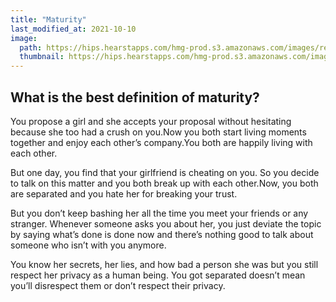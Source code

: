 ```yaml
---
title: "Maturity"
last_modified_at: 2021-10-10
image: 
  path: https://hips.hearstapps.com/hmg-prod.s3.amazonaws.com/images/relationship-problems-issues-1612797575.jpg?crop=0.6666666666666666xw:1xh;center,top&resize=640:*
  thumbnail: https://hips.hearstapps.com/hmg-prod.s3.amazonaws.com/images/relationship-problems-issues-1612797575.jpg?crop=0.6666666666666666xw:1xh;center,top&resize=640:*
---
```


## What is the best definition of maturity?

You propose a girl and she accepts your proposal without hesitating because she too had a crush on you.Now you both start living moments together and enjoy each other’s company.You both are happily living with each other.


But one day, you find that your girlfriend is cheating on you. So you decide to talk on this matter and you both break up with each other.Now, you both are separated and you hate her for breaking your trust.

But you don’t keep bashing her all the time you meet your friends or any stranger.
Whenever someone asks you about her, you just deviate the topic by saying what’s done is done now and there’s nothing good to talk about someone who isn’t with you anymore.

You know her secrets, her lies, and how bad a person she was but you still respect her privacy as a human being.
You got separated doesn’t mean you’ll disrespect them or don’t respect their privacy.
